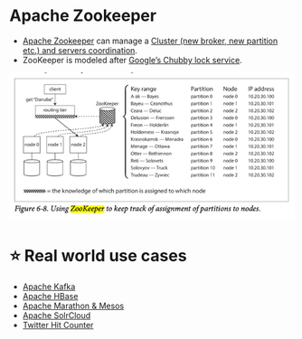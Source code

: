 # Apache Zookeeper
- [Apache Zookeeper](https://zookeeper.apache.org/) can manage a [Cluster (new broker, new partition etc.) and servers coordination](Readme.md).
- ZooKeeper is modeled after [Google’s Chubby lock service](https://people.cs.rutgers.edu/~pxk/417/notes/chubby.html).

![img.png](assets/zookeeper_cluster_meta_data.png)

# :star: Real world use cases
- [Apache Kafka](../4_MessageBrokers/Kafka/Readme.md#zookeeper)
- [Apache HBase](../3_DatabaseComponents/NoSQL-Databases/WideColumnDB/ApacheHBase.md)
- [Apache Marathon & Mesos](../6_ContainerOrchestrationServices/ApacheMarathon&Mesos.md)
- [Apache SolrCloud](../3_DatabaseComponents/Search-Databases/ApacheSolr.md)
- [Twitter Hit Counter](../../3_HLDDesignProblemsUC/HitCounterDesignTwitter/Readme.md)